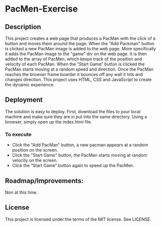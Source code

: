# PacMen-Exercise

## Description
This project creates a web page that produces a PacMan with the click of a button and moves them around the page. When the "Add Packman" button is clicked a new PacMan image is added to the web page. More specifically it adds the PacMan image to the "game" div on the web page. It is then added to the array of PacMen, which keeps track of the position and velocity of each PacMan. When the “Start Game” button is clicked the PacMan starts moving at a random speed and direction. Once the PacMan reaches the browser frame boarder it bounces off any wall it hits and changes direction. This project uses HTML, CSS and JavaScript to create the dynamic experience.

## Deployment
The solution is easy to deploy. First, download the files to your local machine and make sure they are in put into the same directory. Using a browser, simply open up the index.html file. 
### To execute
*	Click the "Add PacMan" button, a new pacman appears at a random position on the screen.
*	Click the "Start Game" button, the PacMan starts moving at random velocity on the screen.
*	Click the “Start Game” button again to speed up the PacMen.

## Roadmap/Improvements:
Non at this time.

## License
This project is licensed under the terms of the MIT license. See LICENSE.

